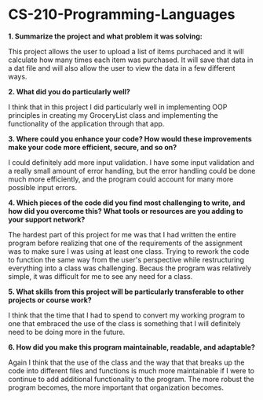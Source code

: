 # CS-210-Programming-Languages

**1. Summarize the project and what problem it was solving:**

This project allows the user to upload a list of items purchaced and it will calculate how many times each item was purchased. It will save that data in a dat file and will also allow the user to view the data in a few different ways. 

**2. What did you do particularly well?**

I think that in this project I did particularly well in implementing OOP principles in creating my GroceryList class and implementing the functionality of the application through that app. 

**3. Where could you enhance your code? How would these improvements make your code more efficient, secure, and so on?**

I could definitely add more input validation. I have some input validation and a really small amount of error handling, but the error handling could be done much more efficiently, and the program could account for many more possible input errors. 

**4. Which pieces of the code did you find most challenging to write, and how did you overcome this? What tools or resources are you adding to your support network?**

The hardest part of this project for me was that I had written the entire program before realizing that one of the requirements of the assignment was to make sure I was using at least one class. Trying to rework the code to function the same way from the user's perspective while restructuring everything into a class was challenging. Becaus the program was relatively simple, it was difficult for me to see any need for a class. 

**5. What skills from this project will be particularly transferable to other projects or course work?**

I think that the time that I had to spend to convert my working program to one that embraced the use of the class is something that I will definitely need to be doing more in the future. 

**6. How did you make this program maintainable, readable, and adaptable?**

Again I think that the use of the class and the way that that breaks up the code into different files and functions is much more maintainable if I were to continue to add additional functionality to the program. The more robust the program becomes, the more important that organization becomes. 
